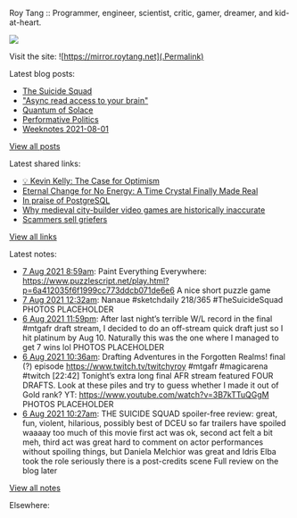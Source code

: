 Roy Tang :: Programmer, engineer, scientist, critic, gamer, dreamer, and kid-at-heart.

![](https://roytang.net/img/profile.jpg)

Visit the site: ![https://mirror.roytang.net](.Permalink)

Latest blog posts:
    

- [The Suicide Squad](https://mirror.roytang.net/2021/08/the-suicide-squad/)
- [&#34;Async read access to your brain&#34;](https://mirror.roytang.net/2021/08/async-read-access-to-your-brain/)
- [Quantum of Solace](https://mirror.roytang.net/2021/08/quantum-of-solace/)
- [Performative Politics](https://mirror.roytang.net/2021/08/performative-politics/)
- [Weeknotes 2021-08-01](https://mirror.roytang.net/2021/08/weeknotes-2021-08-01/)

[View all posts](https://mirror.roytang.net/blog)

Latest shared links:
    

- [💡 Kevin Kelly: The Case for Optimism](https://mirror.roytang.net/2021/08/kevin-kelly-the-case-for-optimism/)
- [Eternal Change for No Energy: A Time Crystal Finally Made Real](https://mirror.roytang.net/2021/08/eternal-change-for-no-energy-a-time-crystal-finally-made-real/)
- [In praise of PostgreSQL](https://mirror.roytang.net/2021/08/in-praise-of-postgresql/)
- [Why medieval city-builder video games are historically inaccurate](https://mirror.roytang.net/2021/08/why-medieval-city-builder-video-games-are-historically-inaccurate/)
- [Scammers sell griefers](https://mirror.roytang.net/2021/08/0ef548f1624894edda4350ba01704d4f/)

[View all links](https://mirror.roytang.net/links)

Latest notes:
    

- [7 Aug 2021 8:59am](https://mirror.roytang.net/2021/08/eadcdf2ad2ac11d0a9314a65ab108d4e/): Paint Everything Everywhere: https://www.puzzlescript.net/play.html?p=6a412035f6f1999cc773ddcb071de6e6
A nice short puzzle game
- [7 Aug 2021 12:32am](https://mirror.roytang.net/2021/08/1423804243601879042/): Nanaue #sketchdaily 218/365 #TheSuicideSquad
PHOTOS PLACEHOLDER 
- [6 Aug 2021 11:59pm](https://mirror.roytang.net/2021/08/1423796016222937090/): After last night&rsquo;s terrible W/L record in the final #mtgafr draft stream, I decided to do an off-stream quick draft just so I hit platinum by Aug 10. Naturally this was the one where I managed to get 7 wins lol
PHOTOS PLACEHOLDER 
- [6 Aug 2021 10:36am](https://mirror.roytang.net/2021/08/1423593848127770630/): Drafting Adventures in the Forgotten Realms! final (?) episode https://www.twitch.tv/twitchyroy #mtgafr #magicarena #twitch
[22:42] Tonight&rsquo;s extra long final AFR stream featured FOUR DRAFTS. Look at these piles and try to guess whether I made it out of Gold rank?
YT: https://www.youtube.com/watch?v=3B7kTTuQGgM
PHOTOS PLACEHOLDER 
- [6 Aug 2021 10:27am](https://mirror.roytang.net/2021/08/12cbfc5fe2bf124a832da481095c364b/): THE SUICIDE SQUAD spoiler-free review:
 great, fun, violent, hilarious, possibly best of DCEU so far trailers have spoiled waaaay too much of this movie first act was ok, second act felt a bit meh, third act was great    hard to comment on actor performances without spoiling things, but Daniela Melchior was great and Idris Elba took the role seriously there is a post-credits scene  Full review on the blog later

[View all notes](https://mirror.roytang.net/notes)

Elsewhere:

